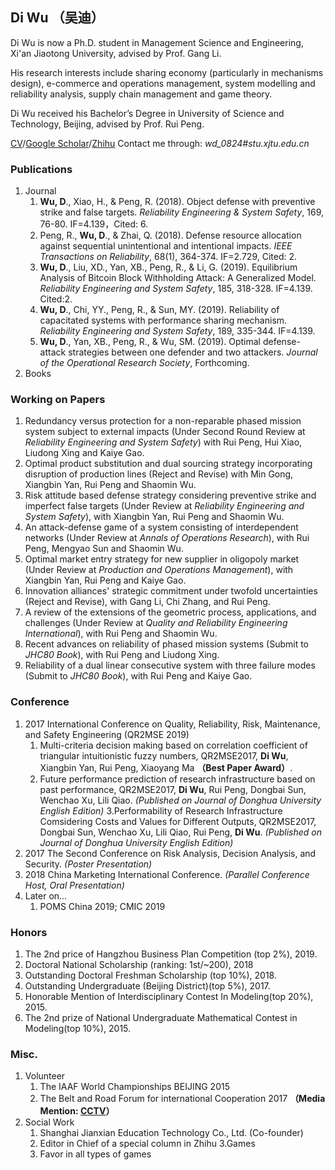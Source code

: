 ## Di Wu （吴迪）

Di Wu is now a Ph.D. student in Management Science and Engineering, Xi'an Jiaotong University, advised by Prof. Gang Li. 

His research interests include sharing economy (particularly in mechanisms design), e-commerce and operations management, system modelling and reliability analysis, supply chain management and game theory.

Di Wu received his Bachelor’s Degree in University of Science and Technology, Beijing, advised by Prof. Rui Peng.

[CV]()/[Google Scholar](https://scholar.google.com.hk/citations?hl=zh-CN&user=FOANokAAAAAJ)/[Zhihu](https://www.zhihu.com/people/wu-di-37-75/activities)
Contact me through: _wd_0824#stu.xjtu.edu.cn_

### Publications

1. Journal
    1.	**Wu, D**., Xiao, H., & Peng, R. (2018). Object defense with preventive strike and false targets. _Reliability Engineering & System Safety_, 169, 76-80. IF=4.139，Cited: 6.
    2.	Peng, R., **Wu, D**., & Zhai, Q. (2018). Defense resource allocation against sequential unintentional and intentional impacts. _IEEE Transactions on Reliability_, 68(1), 364-374. IF=2.729, Cited: 2.
    3.	**Wu, D**., Liu, XD., Yan, XB., Peng, R., & Li, G. (2019). Equilibrium Analysis of Bitcoin Block Withholding Attack: A Generalized Model. _Reliability Engineering and System Safety_, 185, 318-328. IF=4.139. Cited:2.
    4. **Wu, D**., Chi, YY., Peng, R., & Sun, MY. (2019). Reliability of capacitated systems with performance sharing mechanism. _Reliability Engineering and System Safety_, 189, 335-344. IF=4.139.
    5. **Wu, D**., Yan, XB., Peng, R., & Wu, SM. (2019). Optimal defense-attack strategies between one defender and two attackers. _Journal of the Operational Research Society_, Forthcoming.
2. Books


### Working on Papers

1.	Redundancy versus protection for a non-reparable phased mission system subject to external impacts (Under Second Round Review at _Reliability Engineering and System Safety_) with Rui Peng, Hui Xiao, Liudong Xing and Kaiye Gao.
2.	Optimal product substitution and dual sourcing strategy incorporating disruption of production lines (Reject and Revise) with Min Gong, Xiangbin Yan, Rui Peng and Shaomin Wu.
3.	Risk attitude based defense strategy considering preventive strike and imperfect false targets (Under Review at _Reliability Engineering and System Safety_), with Xiangbin Yan, Rui Peng and Shaomin Wu.
4.	An attack-defense game of a system consisting of interdependent networks (Under Review at _Annals of Operations Research_), with Rui Peng, Mengyao Sun and Shaomin Wu.
5.	Optimal market entry strategy for new supplier in oligopoly market (Under Review at _Production and Operations Management_), with Xiangbin Yan, Rui Peng and Kaiye Gao.
6.	Innovation alliances' strategic commitment under twofold uncertainties (Reject and Revise), with Gang Li, Chi Zhang, and Rui Peng.
7.	A review of the extensions of the geometric process, applications, and challenges (Under Review at _Quality and Reliability Engineering International_), with Rui Peng and Shaomin Wu.
8.	Recent advances on reliability of phased mission systems (Submit to _JHC80 Book_), with Rui Peng and Liudong Xing.
9.	Reliability of a dual linear consecutive system with three failure modes (Submit to _JHC80 Book_), with Rui Peng and Kaiye Gao.

### Conference

1.	2017 International Conference on Quality, Reliability, Risk, Maintenance, and Safety Engineering (QR2MSE 2019)
    1. Multi-criteria decision making based on correlation coefficient of triangular intuitionistic fuzzy numbers, QR2MSE2017, **Di Wu**, Xiangbin Yan, Rui Peng, Xiaoyang Ma **（Best Paper Award）**.
    2. Future performance prediction of research infrastructure based on past performance, QR2MSE2017, **Di Wu**, Rui Peng, Dongbai Sun, Wenchao Xu, Lili Qiao. _(Published on Journal of Donghua University English Edition)_
    3.Performability of Research Infrastructure Comsidering Costs and Values for Different Outputs, QR2MSE2017, Dongbai Sun, Wenchao Xu, Lili Qiao, Rui Peng, **Di Wu**. _(Published on Journal of Donghua University English Edition)_
2. 2017 The Second Conference on Risk Analysis, Decision Analysis, and Security. _(Poster Presentation)_
3. 2018 China Marketing International Conference. _(Parallel Conference Host, Oral Presentation)_
4. Later on...
    1. POMS China 2019; CMIC 2019

### Honors

1. The 2nd price of Hangzhou Business Plan Competition (top 2%), 2019.
2. Doctoral National Scholarship (ranking: 1st/~200), 2018
3. Outstanding Doctoral Freshman Scholarship (top 10%), 2018.
4. Outstanding Undergraduate (Beijing District)(top 5%), 2017.
5. Honorable Mention of Interdisciplinary Contest In Modeling(top 20%), 2015.
6. The 2nd prize of National Undergraduate Mathematical Contest in Modeling(top 10%), 2015.

### Misc.

1. Volunteer
    1. The IAAF World Championships BEIJING 2015
    2. The Belt and Road Forum for international Cooperation 2017 **（Media Mention: [CCTV]()）**
2. Social Work
    1. Shanghai Jianxian Education Technology Co., Ltd. (Co-founder)
    2. Editor in Chief of a special column in Zhihu
3.Games
    1. Favor in all types of games
